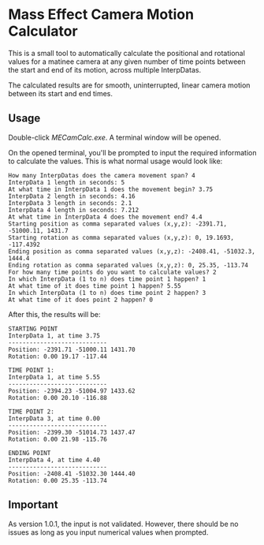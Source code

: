 # Mass Effect Camera Motion Calculator
This is a small tool to automatically calculate the positional and rotational values for a matinee camera at any given number of time points between the start and end of its motion, across multiple InterpDatas.
<p>The calculated results are for smooth, uninterrupted, linear camera motion between its start and end times.</p>

## Usage
Double-click _MECamCalc.exe_. A terminal window will be opened.
<p>On the opened terminal, you'll be prompted to input the required information to calculate the values. This is what normal usage would look like:</p>

```
How many InterpDatas does the camera movement span? 4
InterpData 1 length in seconds: 5 
At what time in InterpData 1 does the movement begin? 3.75
InterpData 2 length in seconds: 4.16 
InterpData 3 length in seconds: 2.1 
InterpData 4 length in seconds: 7.212 
At what time in InterpData 4 does the movement end? 4.4
Starting position as comma separated values (x,y,z): -2391.71, -51000.11, 1431.7
Starting rotation as comma separated values (x,y,z): 0, 19.1693, -117.4392
Ending position as comma separated values (x,y,z): -2408.41, -51032.3, 1444.4
Ending rotation as comma separated values (x,y,z): 0, 25.35, -113.74
For how many time points do you want to calculate values? 2
In which InterpData (1 to n) does time point 1 happen? 1
At what time of it does time point 1 happen? 5.55
In which InterpData (1 to n) does time point 2 happen? 3
At what time of it does point 2 happen? 0
```
After this, the results will be:

```
STARTING POINT
InterpData 1, at time 3.75
----------------------------
Position: -2391.71 -51000.11 1431.70
Rotation: 0.00 19.17 -117.44

TIME POINT 1:
InterpData 1, at time 5.55
----------------------------
Position: -2394.23 -51004.97 1433.62
Rotation: 0.00 20.10 -116.88

TIME POINT 2:
InterpData 3, at time 0.00
----------------------------
Position: -2399.30 -51014.73 1437.47
Rotation: 0.00 21.98 -115.76

ENDING POINT
InterpData 4, at time 4.40
----------------------------
Position: -2408.41 -51032.30 1444.40
Rotation: 0.00 25.35 -113.74
```

## Important
As version 1.0.1, the input is not validated. However, there should be no issues as long as you input numerical values when prompted.